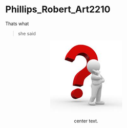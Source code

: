 # Phillips_Robert_Art2210

Thats what
>she said

<div align=center>

![](https://github.com/creativeCodingART2210Fall2019Section2/Phillips_Robert_Art2210/raw/master/IMG/Why-Image.jpg)


center text.